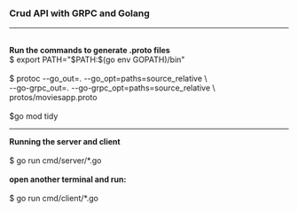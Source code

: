 ### Crud API with GRPC and Golang
<hr>
<br>
<strong>Run the commands to generate .proto files</strong>
<br>
$ export PATH="$PATH:$(go env GOPATH)/bin"
<br>
<br>
$ protoc --go_out=. --go_opt=paths=source_relative \ <br>
  --go-grpc_out=. --go-grpc_opt=paths=source_relative \ <br>
  protos/moviesapp.proto
<br>
<br>
$go mod tidy

<br>
<hr>
 <strong>Running the server and client</strong>
 <br>
 <br>
$ go run cmd/server/*.go

<br>
<br>
<strong>open another terminal and run:</strong>
<br>
<br>
$ go run cmd/client/*.go
